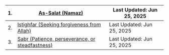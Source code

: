 
|1. | [As-Salat (Namaz)](...)       | Last Updated: Jun 25, 2025 |
|---|----------------------------|----------------------------|
|2. | [Istighfar (Seeking forgiveness from Allah)](https://github.com/muarshad01/YouTube_Videos/blob/main/quran/Istighfar.md)| Last Updated: Jun 25, 2025 |
|3. | [Sabr (Patience, perseverance, or steadfastness)]()       | Last Updated: Jun 25, 2025 |
